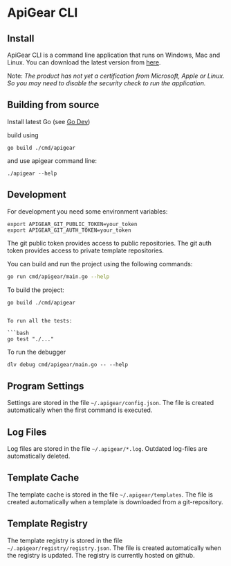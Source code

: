 # ApiGear CLI

## Install

ApiGear CLI is a command line application that runs on Windows, Mac and Linux. You can download the latest version from [here](https://github.com/apigear-io/cli-releases/releases/latest).

Note: *The product has not yet a certification from Microsoft, Apple or Linux. So you may need to disable the security check to run the application.*


## Building from source

Install latest Go (see [Go Dev](https://go.dev))

build using

```
go build ./cmd/apigear
```

and use apigear command line:

```
./apigear --help
```

## Development


For development you need some environment variables:

```
export APIGEAR_GIT_PUBLIC_TOKEN=your_token
export APIGEAR_GIT_AUTH_TOKEN=your_token
```

The git public token provides access to public repositories. The git auth token provides access to private template repositories.

You can build and run the project using the following commands:

```bash
go run cmd/apigear/main.go --help
```

To build the project:

```bash
go build ./cmd/apigear
```
```

To run all the tests:

```bash
go test "./..."
```

To run the debugger

```
dlv debug cmd/apigear/main.go -- --help
```


## Program Settings

Settings are stored in the file `~/.apigear/config.json`. The file is created automatically when the first command is executed.

## Log Files

Log files are stored in the file `~/.apigear/*.log`. Outdated log-files are automatically deleted.

## Template Cache

The template cache is stored in the file `~/.apigear/templates`. The file is created automatically when a template is downloaded from a git-repository.

## Template Registry

The template registry is stored in the file `~/.apigear/registry/registry.json`. The file is created automatically when the registry is updated. The registry is currently hosted on github.